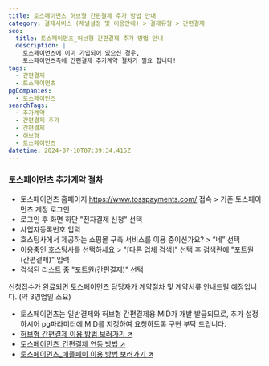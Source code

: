 ```yaml
---
title: 토스페이먼츠_허브형 간편결제 추가 방법 안내
category: 결제서비스 (채널설정 및 이용안내) > 결제유형 > 간편결제
seo:
  title: 토스페이먼츠_허브형 간편결제 추가 방법 안내
  description: |
    토스페이먼츠에 이미 가입되어 있으신 경우,
    토스페이먼츠측에 간편결제 추가계약 절차가 필요 합니다!
tags:
  - 간편결제
  - 토스페이먼츠
pgCompanies:
  - 토스페이먼츠
searchTags:
  - 추가계약
  - 간편결제 추가
  - 간편결제
  - 허브형
  - 토스페이먼츠
datetime: 2024-07-10T07:39:34.415Z
---
```


<Callout content=" 토스페이먼츠에 이미 가입되어 있으신 경우, 
토스페이먼츠측에 간편결제 추가계약 절차가 필요 합니다!" />

### 토스페이먼츠 추가계약 절차

- 토스페이먼츠 홈페이지 <https://www.tosspayments.com/> 접속 > 기존 토스페이먼츠 계정 로그인
- 로그인 후 화면 하단 "전자결제 신청" 선택
- 사업자등록번호 입력
- 호스팅사에서 제공하는 쇼핑몰 구축 서비스를 이용 중이신가요? > “네” 선택
- 이용중인 호스팅사를 선택하세요 > "\[다른 업체 검색]" 선택 후 검색란에 "포트원(간편결제)" 입력
- 검색된 리스트 중 "포트원(간편결제)" 선택

신청접수가 완료되면 토스페이먼츠 담당자가 계약절차 및 계약서류 안내드릴 예정입니다. (약 3영업일 소요)



- 토스페이먼츠는 일반결제와 허브형 간편결제용 MID가 개발 발급되므로, 추가 설정하시어 pg파라미터에 MID를 지정하여 요청하도록 구현 부탁 드립니다.
- [허브형 간편결제 이용 방법 보러가기 ↗](https://help-center-portone.vercel.app/content/hub-service-fee)
- [토스페이먼츠\_간편결제 연동 방법 ↗](https://guide.portone.io/67330b1b-24a9-444a-a394-a2783e8876a2)
- [토스페이먼츠\_애플페이 이용 방법 보러가기 ↗ ](https://guide.portone.io/67330b1b-24a9-444a-a394-a2783e8876a2)
